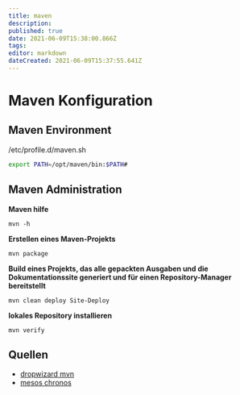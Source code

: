 ```yaml
---
title: maven
description: 
published: true
date: 2021-06-09T15:38:00.866Z
tags: 
editor: markdown
dateCreated: 2021-06-09T15:37:55.641Z
---
```


# Maven Konfiguration

## Maven Environment

/etc/profile.d/maven.sh

```sh
export PATH=/opt/maven/bin:$PATH#
```

## Maven Administration

**Maven hilfe**

`mvn -h`

**Erstellen eines Maven-Projekts**

`mvn package`

**Build eines Projekts, das alle gepackten Ausgaben und die Dokumentationssite generiert und für einen Repository-Manager bereitstellt**

`mvn clean deploy Site-Deploy`

**lokales Repository installieren**

`mvn verify`

## Quellen

* [dropwizard mvn](https://dropwizard.github.io/dropwizard/1.3.14/docs/getting-started.html)
* [mesos chronos](https://github.com/mesos/chronos/blob/master/pom.xml)
